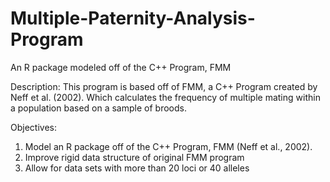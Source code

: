 # Multiple-Paternity-Analysis-Program
An R package modeled off of the C++ Program, FMM

Description:
This program is based off of FMM, a C++ Program created by Neff et al. (2002). Which calculates the frequency of multiple mating within a population based on a sample of broods. 

Objectives:
1. Model an R package off of the C++ Program, FMM (Neff et al., 2002).
2. Improve rigid data structure of original FMM program
3. Allow for data sets with more than 20 loci or 40 alleles


